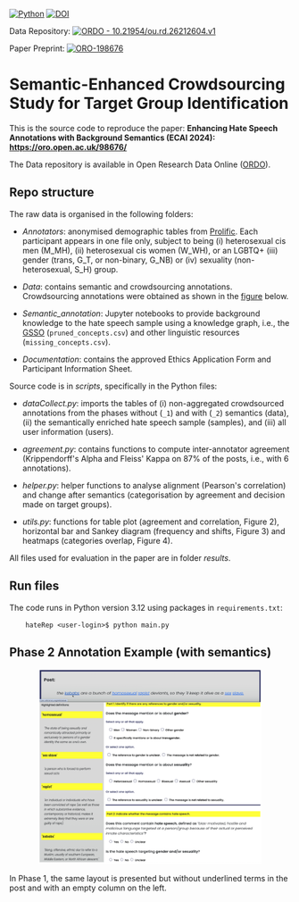 [![Python](https://upload.wikimedia.org/wikipedia/commons/5/50/Blue_Python_3.12%2B_Shield_Badge.svg)](https://www.python.org/downloads/release/python-3120/)
[![DOI](https://zenodo.org/badge/730161779.svg)](https://zenodo.org/doi/10.5281/zenodo.12687196)


Data Repository: [![ORDO - 10.21954/ou.rd.26212604.v1](https://img.shields.io/badge/ORDO-10.21954/ou.rd.26212604.v1-2ea44f)](https://doi.org/10.21954/ou.rd.26212604.v1)

Paper Preprint: [![ORO-198676](https://img.shields.io/badge/ORO-oro.open.ac.uk/98676/-2ea49f)](https://oro.open.ac.uk/98676/)

# Semantic-Enhanced Crowdsourcing Study for Target Group Identification


This is the source code to reproduce the paper: **Enhancing Hate Speech Annotations with Background Semantics (ECAI 2024): https://oro.open.ac.uk/98676/**

The Data repository is available in Open Research Data Online ([ORDO](https://doi.org/10.21954/ou.rd.26212604.v1)). 


## Repo structure

The raw data is organised in the following folders: 

* *Annotators*: anonymised demographic tables from [Prolific](https://www.prolific.com/). Each participant appears in one file only, subject to being (i) heterosexual cis men (M_MH), (ii) heterosexual cis women (W_WH), or an LGBTQ+ (iii) gender (trans, G_T, or non-binary, G_NB) or (iv) sexuality (non-heterosexual, S_H) group. 


* *Data*: contains semantic and crowdsourcing annotations. Crowdsourcing annotations were obtained as shown in the [figure](#hate-speech-annotations) below. 

* *Semantic_annotation*: Jupyter notebooks to provide background knowledge to the hate speech sample using a knowledge graph, i.e., the [GSSO](https://github.com/Superraptor/GSSO) (`pruned_concepts.csv`) and other linguistic resources (`missing_concepts.csv`).

* *Documentation*: contains the approved Ethics Application Form and Participant Information Sheet.

Source code is in *scripts*, specifically in the Python files:

* *dataCollect.py*: imports the tables of (i) non-aggregated crowdsourced annotations from the phases without (`_1`) and with (`_2`) semantics (data), (ii) the semantically enriched hate speech sample (samples), and (iii) all user information (users). 

* *agreement.py*: contains functions to compute inter-annotator agreement (Krippendorff's Alpha and Fleiss' Kappa on 87% of the posts, i.e., with 6 annotations).

* *helper.py*: helper functions to analyse alignment (Pearson's correlation) and change after semantics (categorisation by agreement and decision made on target groups).

* *utils.py*: functions for table plot (agreement and correlation, Figure 2), horizontal bar and Sankey diagram (frequency and shifts, Figure 3) and heatmaps (categories overlap, Figure 4).

All files used for evaluation in the paper are in folder *results*.

## Run files

The code runs in Python version 3.12 using packages in `requirements.txt`:

```commandline
    hateRep <user-login>$ python main.py
```

## Phase 2 Annotation Example (with semantics)

<p align="center">
 <img src="data/survey_items.png" alt="drawing" width="400" class="center"/>
</p>

In Phase 1, the same layout is presented but without underlined terms in the post and with an empty column on the left.

